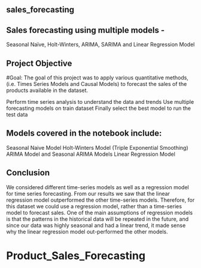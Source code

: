 ## sales_forecasting
## Sales forecasting using multiple models - 

Seasonal Naïve, Holt-Winters, ARIMA, SARIMA and Linear Regression Model

## Project Objective
#Goal: The goal of this project was to apply various quantitative methods, (i.e. Times Series Models and Causal Models) to forecast the sales of the products available in the dataset.

Perform time series analysis to understand the data and trends
Use multiple forecasting models on train dataset
Finally select the best model to run the test data

## Models covered in the notebook include:

Seasonal Naive Model
Holt-Winters Model (Triple Exponential Smoothing)
ARIMA Model and Seasonal ARIMA Models
Linear Regression Model

## Conclusion
We considered different time-series models as well as a regression model for time series forecasting. From our results we saw that the linear regression model outperformed the other time-series models. Therefore, for this dataset we could use a regression model, rather than a time-series model to forecast sales. One of the main assumptions of regression models is that the patterns in the historical data will be repeated in the future, and since our data was highly seasonal and had a linear trend, it made sense why the linear regression model out-performed the other models.

# Product_Sales_Forecasting
